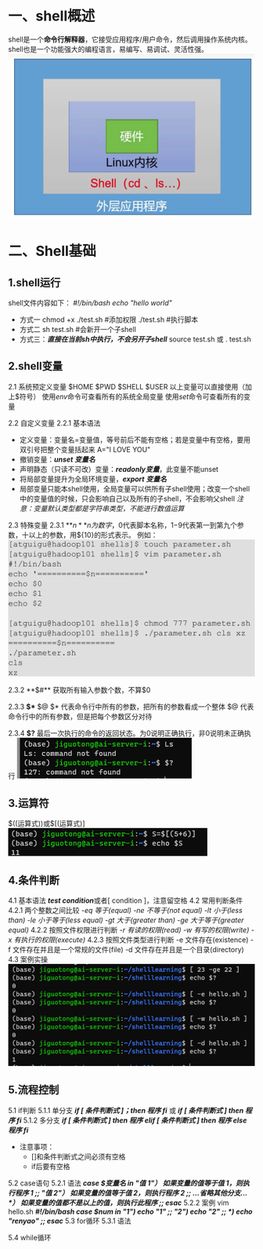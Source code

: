 # 一、shell概述

shell是一个**命令行解释器**，它接受应用程序/用户命令，然后调用操作系统内核。
shell也是一个功能强大的编程语言，易编写、易调试、灵活性强。
![1679218762801](image/Shell学习笔记/1679218762801.png)

# 二、Shell基础

## 1.shell运行

shell文件内容如下：
*#!/bin/bash*
*echo "hello world"*

- 方式一
  chmod +x ./test.sh      #添加权限
  ./test.sh               #执行脚本
- 方式二
  sh test.sh            #会新开一个子shell
- 方式三：***直接在当前sh中执行，不会另开子shell***
  source test.sh
  或
  . test.sh

## 2.shell变量

2.1 系统预定义变量
\$HOME  \$PWD   \$SHELL   \$USER   以上变量可以直接使用（加上$符号）
使用*env*命令可查看所有的系统全局变量
使用*set*命令可查看所有的变量

2.2 自定义变量
  2.2.1 基本语法

- 定义变量：变量名=变量值，等号前后不能有空格；若是变量中有空格，要用双引号把整个变量括起来 A="I LOVE YOU"
- 撤销变量：***unset 变量名***
- 声明静态（只读不可改）变量：***readonly变量***，此变量不能unset
- 将局部变量提升为全局环境变量，***export 变量名***
- 局部变量只能本shell使用，全局变量可以供所有子shell使用；改变一个shell中的变量值的时候，只会影响自己以及所有的子shell，不会影响父shell
  *注意：变量默认类型都是字符串类型，不能进行数值运算*

2.3 特殊变量
  2.3.1 **$n**
  n为数字，$0代表脚本名称，$1-$9代表第一到第九个参数，十以上的参数，用\${10}的形式表示。
  例如：
  ![1679368310432](image/Shell学习笔记/1679368310432.png)

  2.3.2 **$#**
  获取所有输入参数个数，不算$0

  2.3.3 **$\*** \$@
  $* 代表命令行中所有的参数，把所有的参数看成一个整体
  $@ 代表命令行中的所有参数，但是把每个参数区分对待

  2.3.4 **$?**
  最后一次执行的命令的返回状态。为0说明正确执行，非0说明未正确执行
  ![1679368843485](image/Shell学习笔记/1679368843485.png)

## 3.运算符

\$((运算式))或$\[(运算式)]
![1679369147566](image/Shell学习笔记/1679369147566.png)

## 4.条件判断
4.1 基本语法
***test condition***或者[ condition ]，注意留空格
4.2 常用判断条件
  4.2.1 两个整数之间比较
  *-eq 等于(equal)*
  *-ne 不等于(not equal)*
  *-lt 小于(less than)*
  *-le 小于等于(less equal)*
  *-gt 大于(greater than)*
  *-ge 大于等于(greater equal)*
  4.2.2 按照文件权限进行判断
  *-r 有读的权限(read)*
  *-w 有写的权限(write)*
  *-x 有执行的权限(execute)*
  4.2.3 按照文件类型进行判断
  -e 文件存在(existence)
  -f 文件存在并且是一个常规的文件(file)
  -d 文件存在并且是一个目录(directory)
4.3 案例实操
![1679370222829](image/Shell学习笔记/1679370222829.png)

## 5.流程控制
5.1 if判断
  5.1.1 单分支
  ***if [ 条件判断式 ]；then
      程序
  fi***
  或
  ***if [ 条件判断式 ]
  then
      程序
  fi***
  5.1.2 多分支
  ***if [ 条件判断式 ]
  then
      程序
  elif [ 条件判断式 ]
  then
      程序
  else
      程序
  fi***
- 注意事项：
  - []和条件判断式之间必须有空格
  - if后要有空格

5.2 case语句
  5.2.1 语法
  ***case $变量名 in
  "值 1"）
      如果变量的值等于值 1，则执行程序 1
  ;;
  "值 2"）
      如果变量的值等于值 2，则执行程序 2
  ;;
      …省略其他分支…
  \*）
      如果变量的值都不是以上的值，则执行此程序
  ;;
  esac***
  5.2.2 案例 vim hello.sh
  ***#!/bin/bash
  case $num in
  "1")
    echo "1"
  ;;
  "2")
    echo "2"
  ;;
  \*)
    echo "renyao"
  ;;
  esac***
5.3 for循环
  5.3.1 语法
  


5.4 while循环
